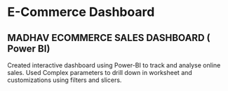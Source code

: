 # E-Commerce Dashboard 
## MADHAV ECOMMERCE SALES DASHBOARD ( Power BI)
Created interactive dashboard using Power-BI to track and analyse online sales.
Used Complex parameters to drill down in worksheet and customizations using filters and slicers.
